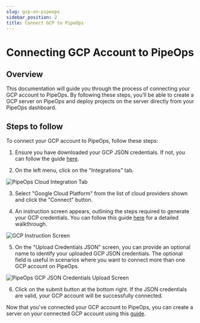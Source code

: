```yaml
---
slug: gcp-on-pipeops
sidebar_position: 2
title: Connect GCP to PipeOps
---
```


# Connecting GCP Account to PipeOps

## Overview

This documentation will guide you through the process of connecting your GCP account to PipeOps. By following these steps, you’ll be able to create a GCP server on PipeOps and deploy projects on the server directly from your PipeOps dashboard.

## Steps to follow

To connect your GCP account to PipeOps, follow these steps:

1. Ensure you have downloaded your GCP JSON credentials. If not, you can follow the guide [here](/docs/how-to-guides/tutorials/generate-gcp-json-credentials).

2. On the left menu, click on the "Integrations" tab.

![PipeOps Cloud Integration Tab](https://pub-950943fa1bc54978bed46ef104f9d81a.r2.dev/Documentation%20Images/connect-gcp.png)

3. Select "Google Cloud Platform" from the list of cloud providers shown and click the "Connect" button.


4. An instruction screen appears, outlining the steps required to generate your GCP credentials.
   You can follow this guide [here](/docs/how-to-guides/tutorials/generate-gcp-json-credentials) for a detailed walkthrough.

![GCP Instruction Screen](https://pub-950943fa1bc54978bed46ef104f9d81a.r2.dev/Documentation%20Images/connect-gcp-step-one.png)


5. On the "Upload Credentials JSON" screen, you can provide an optional name to identify your uploaded GCP JSON credentials. The optional field is useful in scenarios where you want to connect more than one GCP account on PipeOps.

![PipeOps GCP JSON Credentials Upload Screen](https://pub-950943fa1bc54978bed46ef104f9d81a.r2.dev/Documentation%20Images/connect-gcp-step-two.png)

6. Click on the submit button at the bottom right. If the JSON credentials are valid, your GCP account will be successfully connected.


Now that you've connected your GCP account to PipeOps, you can create a server on your connected GCP account using this [guide](/docs/servers/server-provisioning).
